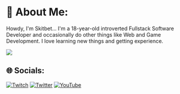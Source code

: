 # 💫 About Me:
Howdy, I'm Skitbet... I'm a 18-year-old introverted Fullstack Software Developer and occasionally do other things like Web and Game Development. I love learning new things and getting experience.

![](https://github-readme-stats.vercel.app/api?username=Skitbet&theme=tokyonight&hide_border=false&include_all_commits=false&count_private=true)<br/>

## 🌐 Socials:
[![Twitch](https://img.shields.io/badge/Twitch-%239146FF.svg?logo=Twitch&logoColor=white)](https://twitch.tv/skitbet) [![Twitter](https://img.shields.io/badge/Twitter-%231DA1F2.svg?logo=Twitter&logoColor=white)](https://twitter.com/skitbet) [![YouTube](https://img.shields.io/badge/YouTube-%23FF0000.svg?logo=YouTube&logoColor=white)](https://youtube.com/@skitbet) 


